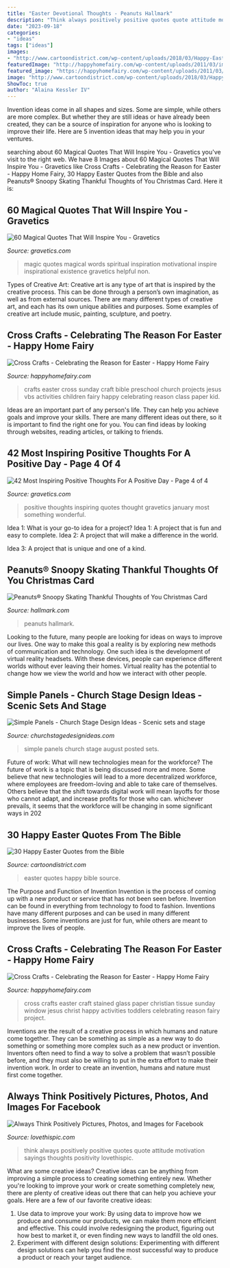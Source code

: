 ```yaml
---
title: "Easter Devotional Thoughts - Peanuts Hallmark"
description: "Think always positively positive quotes quote attitude motivation sayings thoughts positivity lovethispic"
date: "2023-09-18"
categories:
- "ideas"
tags: ["ideas"]
images:
- "http://www.cartoondistrict.com/wp-content/uploads/2018/03/Happy-Easter-Quotes-from-the-Bible5.jpg"
featuredImage: "http://happyhomefairy.com/wp-content/uploads/2011/03/img_7395-e13012526839131.jpg"
featured_image: "https://happyhomefairy.com/wp-content/uploads/2011/03/img_7414-e13012762081071.jpg"
image: "http://www.cartoondistrict.com/wp-content/uploads/2018/03/Happy-Easter-Quotes-from-the-Bible5.jpg"
ShowToc: true
author: "Alaina Kessler IV"
---
```



Invention ideas come in all shapes and sizes. Some are simple, while others are more complex. But whether they are still ideas or have already been created, they can be a source of inspiration for anyone who is looking to improve their life. Here are 5 invention ideas that may help you in your ventures.

	

		
searching about 60 Magical Quotes That Will Inspire You - Gravetics you've visit to the right web. We have 8 Images about 60 Magical Quotes That Will Inspire You - Gravetics like Cross Crafts - Celebrating the Reason for Easter - Happy Home Fairy, 30 Happy Easter Quotes from the Bible and also Peanuts® Snoopy Skating Thankful Thoughts of You Christmas Card. Here it is:
		
    
## 60 Magical Quotes That Will Inspire You - Gravetics

<img loading=lazy src="https://www.gravetics.com/wp-content/uploads/2016/12/Words-and-magic-were-in-the-beginning-one-and-the-same-thing.jpg" onerror="this.onerror=null;this.src='https://tse1.mm.bing.net/th?id=OIP.zJJaM40xeGVAOSi8PZ_BoAHaJ6&amp;pid=15.1';" alt="60 Magical Quotes That Will Inspire You - Gravetics">

_Source: gravetics.com_

>magic quotes magical words spiritual inspiration motivational inspire inspirational existence gravetics helpful non. 

	

Types of Creative Art:
Creative art is any type of art that is inspired by the creative process. This can be done through a person’s own imagination, as well as from external sources. There are many different types of creative art, and each has its own unique abilities and purposes. Some examples of creative art include music, painting, sculpture, and poetry.

    
## Cross Crafts - Celebrating The Reason For Easter - Happy Home Fairy

<img loading=lazy src="https://happyhomefairy.com/wp-content/uploads/2011/03/img_7414-e13012762081071.jpg" onerror="this.onerror=null;this.src='https://tse4.mm.bing.net/th?id=OIP.3872wPndc0opz0UYpnQK6gHaJ4&amp;pid=15.1';" alt="Cross Crafts - Celebrating the Reason for Easter - Happy Home Fairy">

_Source: happyhomefairy.com_

>crafts easter cross sunday craft bible preschool church projects jesus vbs activities children fairy happy celebrating reason class paper kid. 

	

Ideas are an important part of any person's life. They can help you achieve goals and improve your skills. There are many different ideas out there, so it is important to find the right one for you. You can find ideas by looking through websites, reading articles, or talking to friends.

    
## 42 Most Inspiring Positive Thoughts For A Positive Day - Page 4 Of 4

<img loading=lazy src="https://www.gravetics.com/wp-content/uploads/2017/01/Wake-up-every-morning-with-the-thought-that-something-wonderful-is-about-to-happen..jpg" onerror="this.onerror=null;this.src='https://tse2.mm.bing.net/th?id=OIP.vhjm-IKGiRL-BynHjJbMlwHaLH&amp;pid=15.1';" alt="42 Most Inspiring Positive Thoughts For A Positive Day - Page 4 of 4">

_Source: gravetics.com_

>positive thoughts inspiring quotes thought gravetics january most something wonderful. 

	

Idea 1: What is your go-to idea for a project?
Idea 1: A project that is fun and easy to complete.
Idea 2: A project that will make a difference in the world.

Idea 3: A project that is unique and one of a kind.

    
## Peanuts® Snoopy Skating Thankful Thoughts Of You Christmas Card

<img loading=lazy src="https://www.hallmark.com/dw/image/v2/AALB_PRD/on/demandware.static/-/Sites-hallmark-master/default/dw82aae8d2/images/finished-goods/products/399XZH2491/Snoopy-and-Birds-on-Pond-Ice-Skating-Christmas-Card_399XZH2491_04.jpg?sw=1200&amp;sh=1200&amp;sm=fit" onerror="this.onerror=null;this.src='https://tse3.mm.bing.net/th?id=OIP.b49ZAUB1iw6qS-O8ti4oSQHaHa&amp;pid=15.1';" alt="Peanuts® Snoopy Skating Thankful Thoughts of You Christmas Card">

_Source: hallmark.com_

>peanuts hallmark. 

	

Looking to the future, many people are looking for ideas on ways to improve our lives. One way to make this goal a reality is by exploring new methods of communication and technology. One such idea is the development of virtual reality headsets. With these devices, people can experience different worlds without ever leaving their homes. Virtual reality has the potential to change how we view the world and how we interact with other people.

    
## Simple Panels - Church Stage Design Ideas - Scenic Sets And Stage

<img loading=lazy src="http://churchstagedesignideas.com/wp-content/uploads/2020/08/116721228_10217517203150934_2124991557187601005_o.jpg" onerror="this.onerror=null;this.src='https://tse4.mm.bing.net/th?id=OIP.Onu-dWTR3yU9IBvq1NtwxQHaFj&amp;pid=15.1';" alt="Simple Panels - Church Stage Design Ideas - Scenic sets and stage">

_Source: churchstagedesignideas.com_

>simple panels church stage august posted sets. 

	

Future of work: What will new technologies mean for the workforce?
The future of work is a topic that is being discussed more and more. Some believe that new technologies will lead to a more decentralized workforce, where employees are freedom-loving and able to take care of themselves. Others believe that the shift towards digital work will mean layoffs for those who cannot adapt, and increase profits for those who can. whichever prevails, it seems that the workforce will be changing in some significant ways in 202
    
## 30 Happy Easter Quotes From The Bible

<img loading=lazy src="http://www.cartoondistrict.com/wp-content/uploads/2018/03/Happy-Easter-Quotes-from-the-Bible5.jpg" onerror="this.onerror=null;this.src='https://tse1.mm.bing.net/th?id=OIP.HWVKB9Dfz44Pci2dtKQxBwHaLH&amp;pid=15.1';" alt="30 Happy Easter Quotes from the Bible">

_Source: cartoondistrict.com_

>easter quotes happy bible source. 

	

The Purpose and Function of Invention
Invention is the process of coming up with a new product or service that has not been seen before. Invention can be found in everything from technology to food to fashion. Inventions have many different purposes and can be used in many different businesses. Some inventions are just for fun, while others are meant to improve the lives of people.

    
## Cross Crafts - Celebrating The Reason For Easter - Happy Home Fairy

<img loading=lazy src="http://happyhomefairy.com/wp-content/uploads/2011/03/img_7395-e13012526839131.jpg" onerror="this.onerror=null;this.src='https://tse2.mm.bing.net/th?id=OIP.3jRIkOLHmPlqoMxB7VS48gHaJ4&amp;pid=15.1';" alt="Cross Crafts - Celebrating the Reason for Easter - Happy Home Fairy">

_Source: happyhomefairy.com_

>cross crafts easter craft stained glass paper christian tissue sunday window jesus christ happy activities toddlers celebrating reason fairy project. 

	

Inventions are the result of a creative process in which humans and nature come together. They can be something as simple as a new way to do something or something more complex such as a new product or invention. Inventors often need to find a way to solve a problem that wasn’t possible before, and they must also be willing to put in the extra effort to make their invention work. In order to create an invention, humans and nature must first come together.

    
## Always Think Positively Pictures, Photos, And Images For Facebook

<img loading=lazy src="http://www.lovethispic.com/uploaded_images/99005-Always-Think-Positively.jpg" onerror="this.onerror=null;this.src='https://tse3.mm.bing.net/th?id=OIP.uS-NA74Lnq8qcHMQcEaimwHaKe&amp;pid=15.1';" alt="Always Think Positively Pictures, Photos, and Images for Facebook">

_Source: lovethispic.com_

>think always positively positive quotes quote attitude motivation sayings thoughts positivity lovethispic. 

	

What are some creative ideas?
Creative ideas can be anything from improving a simple process to creating something entirely new. Whether you're looking to improve your work or create something completely new, there are plenty of creative ideas out there that can help you achieve your goals. Here are a few of our favorite creative ideas: 
1. Use data to improve your work: By using data to improve how we produce and consume our products, we can make them more efficient and effective. This could involve redesigning the product, figuring out how best to market it, or even finding new ways to landfill the old ones. 
2. Experiment with different design solutions: Experimenting with different design solutions can help you find the most successful way to produce a product or reach your target audience.

